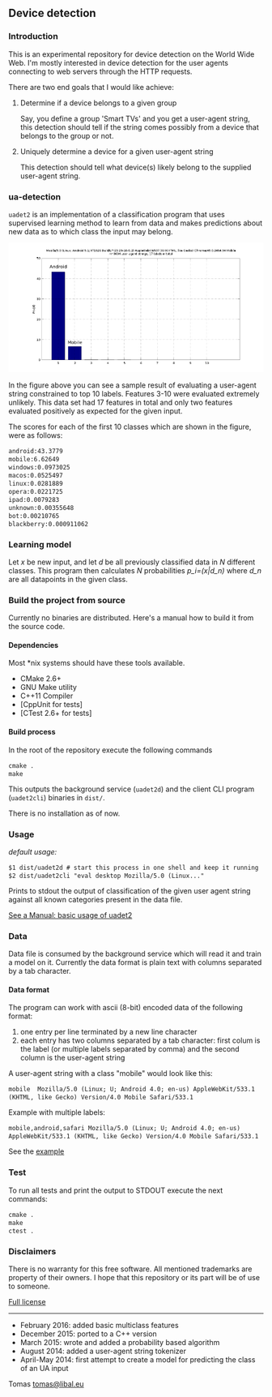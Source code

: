 ## Device detection

### Introduction

This is an experimental repository for device detection on the World Wide
Web. I'm mostly interested in device detection for the user agents connecting
to web servers through the HTTP requests.

There are two end goals that I would like achieve:

1. Determine if a device belongs to a given group

   Say, you define a group 'Smart TVs' and you get a user-agent string, this
   detection should tell if the string comes possibly from a device that belongs to
   the group or not.

2. Uniquely determine a device for a given user-agent string

   This detection should tell what device(s) likely belong to the supplied user-agent
   string.
   
### ua-detection

`uadet2` is an implementation of a classification program that uses supervised
learning method to learn from data and makes predictions about new data as to which
class the input may belong.

![Sample result](/doc/ua_eval_test.png)

In the figure above you can see a sample result of evaluating a user-agent string constrained to top 10 labels. Features 3-10 were evaluated extremely unlikely. This data set had 17 features in total and only two features evaluated positively as expected for the given input.

The scores for each of the first 10 classes which are shown in the figure, were as follows:

```
android:43.3779
mobile:6.62649
windows:0.0973025
macos:0.0525497
linux:0.0281889
opera:0.0221725
ipad:0.0079283
unknown:0.00355648
bot:0.00210765
blackberry:0.000911062
```

### Learning model

Let *x* be new input, and let *d* be all previously classified data in *N* different classes. This program then calculates *N* probabilities *p_i=(x|d_n)* where *d_n* are all datapoints in the given class.

### Build the project from source

Currently no binaries are distributed. Here's a manual how to build it from the source code.

#### Dependencies

Most *nix systems should have these tools available.

- CMake 2.6+
- GNU Make utility
- C++11 Compiler
- [CppUnit for tests]
- [CTest 2.6+ for tests]

#### Build process

In the root of the repository execute the following commands

    cmake .
    make

This outputs the background service (`uadet2d`) and the client CLI program (`uadet2cli`) binaries in `dist/`.

There is no installation as of now.

### Usage

*default usage:*

    $1 dist/uadet2d # start this process in one shell and keep it running
    $2 dist/uadet2cli "eval desktop Mozilla/5.0 (Linux..."

Prints to stdout the output of classification of the given user agent string 
against all known categories present in the data file.

[See a Manual: basic usage of uadet2](doc/uadet.md)

### Data

Data file is consumed by the background service which will read it and train a model on it. Currently the data format is plain text with columns separated by a tab character.

#### Data format

The program can work with ascii (8-bit) encoded data of the following format:

1. one entry per line terminated by a new line character
2. each entry has two columns separated by a tab character: first colum is the label (or multiple labels separated by comma) and the second column is the user-agent string

A user-agent string with a class "mobile" would look like this:

    mobile  Mozilla/5.0 (Linux; U; Android 4.0; en-us) AppleWebKit/533.1 (KHTML, like Gecko) Version/4.0 Mobile Safari/533.1
    
Example with multiple labels:

    mobile,android,safari Mozilla/5.0 (Linux; U; Android 4.0; en-us) AppleWebKit/533.1 (KHTML, like Gecko) Version/4.0 Mobile Safari/533.1

See the [example](/data_in.txt) 

### Test

To run all tests and print the output to STDOUT execute the next commands:

    cmake .
    make
    ctest .

### Disclaimers

There is no warranty for this free software. All mentioned trademarks are property
of their owners. I hope that this repository or its part will be of use to someone.

[Full license](https://github.com/tomaslibal/ua-detection/blob/master/LICENSE)

---

- February 2016: added basic multiclass features
- December 2015: ported to a C++ version
- March 2015: wrote and added a probability based algorithm
- August 2014: added a user-agent string tokenizer
- April-May 2014: first attempt to create a model for predicting the class of an UA input

Tomas <tomas@libal.eu>

